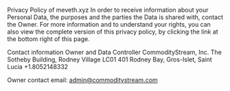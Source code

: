 Privacy Policy of meveth.xyz In order to receive information about your
Personal Data, the purposes and the parties the Data is shared with,
contact the Owner. For more information and to understand your rights,
you can also view the complete version of this privacy policy, by
clicking the link at the bottom right of this page.

Contact information Owner and Data Controller CommodityStream, Inc. The
Sotheby Building, Rodney Village LC01 401 Rodney Bay, Gros-Islet, Saint
Lucia +1.8052148332

Owner contact email: admin@commoditystream.com
